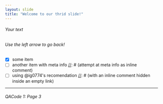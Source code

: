 ```yaml
---
layout: slide
title: "Welcome to our thrid slide!"
---
```

###### Your text
###### Use the left arrow to go back!
- [x] some item
- [ ] another item with meta info [//]: # (attempt at meta info as inline comment)
- [ ] using @ig0774's recomendation [//]: # (with an inline comment hidden inside an empty link)

[//]: # (This may be the most platform independent comment)
[//]: # (https://stackoverflow.com/questions/4823468/comments-in-markdown)
[//]: # (and another comment down here too using the empty link method)
<hr>
<H6> QACode 1: Page 3
